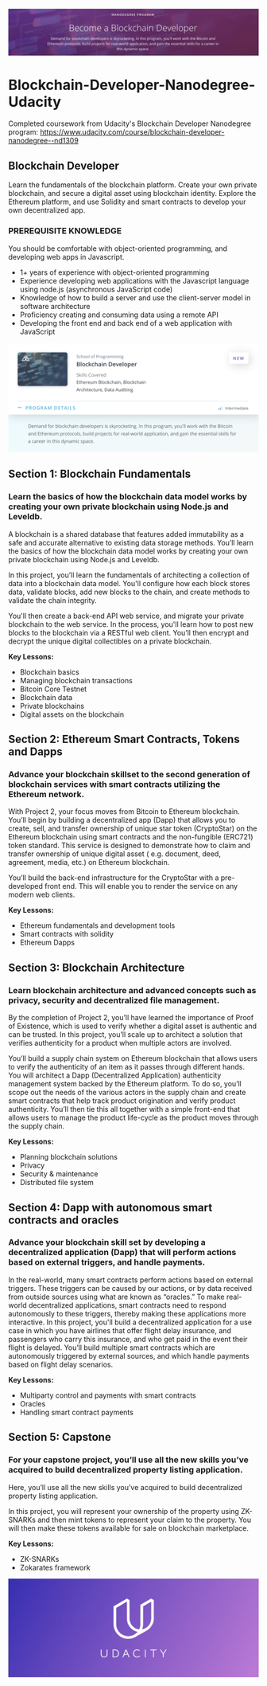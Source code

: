 ![image](https://github.com/BrianHHough/Blockchain-Developer-Nanodegree-Udacity/blob/master/Documentation/Core%20README/Udacity%20Blockchain%20Developer%20Banner.png)

# Blockchain-Developer-Nanodegree-Udacity
Completed coursework from Udacity's Blockchain Developer Nanodegree program: https://www.udacity.com/course/blockchain-developer-nanodegree--nd1309


## Blockchain Developer
Learn the fundamentals of the blockchain platform. Create your own private blockchain, and secure a digital asset using blockchain identity. Explore the Ethereum platform, and use Solidity and smart contracts to develop your own decentralized app.


### PREREQUISITE KNOWLEDGE
You should be comfortable with object-oriented programming, and developing web apps in Javascript.
- 1+ years of experience with object-oriented programming
- Experience developing web applications with the Javascript language using node.js (asynchronous JavaScript code)
- Knowledge of how to build a server and use the client-server model in software architecture
- Proficiency creating and consuming data using a remote API
- Developing the front end and back end of a web application with JavaScript


![image](https://github.com/BrianHHough/Blockchain-Developer-Nanodegree-Udacity/blob/master/Documentation/Core%20README/Nanodegree-Popup.png)


## Section 1: Blockchain Fundamentals
### Learn the basics of how the blockchain data model works by creating your own private blockchain using Node.js and Leveldb.
A blockchain is a shared database that features added immutability as a safe and accurate alternative to
existing data storage methods. You’ll learn the basics of how the blockchain data model works by creating
your own private blockchain using Node.js and Leveldb.

In this project, you’ll learn the fundamentals of architecting a collection of data into a blockchain data model. You'll configure how each block stores data, validate blocks, add new blocks to the chain, and create
methods to validate the chain integrity.

You'll then create a back-end API web service, and migrate your private blockchain to the web service. In the
process, you'll learn how to post new blocks to the blockchain via a RESTful web client. You’ll then encrypt
and decrypt the unique digital collectibles on a private blockchain.

**Key Lessons:**
- Blockchain basics
- Managing blockchain transactions
- Bitcoin Core Testnet
- Blockchain data
- Private blockchains
- Digital assets on the blockchain


## Section 2: Ethereum Smart Contracts, Tokens and Dapps
### Advance your blockchain skillset to the second generation of blockchain services with smart contracts utilizing the Ethereum network.
With Project 2, your focus moves from Bitcoin to Ethereum blockchain. You’ll begin by building a
decentralized app (Dapp) that allows you to create, sell, and transfer ownership of unique star token
(CryptoStar) on the Ethereum blockchain using smart contracts and the non-fungible (ERC721) token
standard. This service is designed to demonstrate how to claim and transfer ownership of unique digital
asset ( e.g. document, deed, agreement, media, etc.) on Ethereum blockchain.

You’ll build the back-end infrastructure for the CryptoStar with a pre-developed front end. This will enable
you to render the service on any modern web clients.

**Key Lessons:**
- Ethereum fundamentals and development tools
- Smart contracts with solidity
- Ethereum Dapps


## Section 3: Blockchain Architecture
### Learn blockchain architecture and advanced concepts such as privacy, security and decentralized file management.
By the completion of Project 2, you’ll have learned the importance of Proof of Existence, which is used to
verify whether a digital asset is authentic and can be trusted. In this project, you’ll scale up to architect a
solution that verifies authenticity for a product when multiple actors are involved.

You’ll build a supply chain system on Ethereum blockchain that allows users to verify the authenticity of an
item as it passes through different hands. You will architect a Dapp (Decentralized Application) authenticity
management system backed by the Ethereum platform. To do so, you’ll scope out the needs of the various
actors in the supply chain and create smart contracts that help track product origination and verify product
authenticity. You’ll then tie this all together with a simple front-end that allows users to manage the product
life-cycle as the product moves through the supply chain.

**Key Lessons:**
- Planning blockchain solutions
- Privacy
- Security & maintenance
- Distributed file system


## Section 4: Dapp with autonomous smart contracts and oracles
### Advance your blockchain skill set by developing a decentralized application (Dapp) that will perform actions based on external triggers, and handle payments.
In the real-world, many smart contracts perform actions based on external triggers. These triggers can be
caused by our actions, or by data received from outside sources using what are known as “oracles.” To make
real-world decentralized applications, smart contracts need to respond autonomously to these triggers,
thereby making these applications more interactive.
In this project, you'll build a decentralized application for a use case in which you have airlines that offer
flight delay insurance, and passengers who carry this insurance, and who get paid in the event their flight is
delayed. You’ll build multiple smart contracts which are autonomously triggered by external sources, and
which handle payments based on flight delay scenarios.

**Key Lessons:**
- Multiparty control and payments with smart contracts
- Oracles
- Handling smart contract payments


## Section 5: Capstone
### For your capstone project, you’ll use all the new skills you’ve acquired to build decentralized property listing application.
Here, you’ll use all the new skills you’ve acquired to build decentralized property listing application.

In this project, you will represent your ownership of the property using ZK-SNARKs and then mint tokens to
represent your claim to the property. You will then make these tokens available for sale on blockchain
marketplace.

**Key Lessons:**
- ZK-SNARKs
- Zokarates framework

![image](https://github.com/BrianHHough/Blockchain-Developer-Nanodegree-Udacity/blob/master/Documentation/Core%20README/Udacity_Banner.png)
